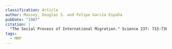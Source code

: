 ```yaml
---
classification: Article
author: Massey, Douglas S. and Felipe García España
pubDate: "1987"
citation: |
  "The Social Process of International Migration." Science 237: 733-738.
tags:
  - MMP
---
```

